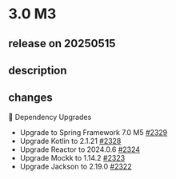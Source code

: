 # 3.0 M3

## release on 20250515

## description

## changes

🔨 Dependency Upgrades

* Upgrade to Spring Framework 7.0 M5 <a href="https://github.com/spring-projects/spring-hateoas/issues/2329" data-hovercard-type="issue" data-hovercard-url="/spring-projects/spring-hateoas/issues/2329/hovercard">#2329</a>
* Upgrade Kotlin to 2.1.21 <a href="https://github.com/spring-projects/spring-hateoas/issues/2328" data-hovercard-type="issue" data-hovercard-url="/spring-projects/spring-hateoas/issues/2328/hovercard">#2328</a>
* Upgrade Reactor to 2024.0.6 <a href="https://github.com/spring-projects/spring-hateoas/issues/2324" data-hovercard-type="issue" data-hovercard-url="/spring-projects/spring-hateoas/issues/2324/hovercard">#2324</a>
* Upgrade Mockk to 1.14.2 <a href="https://github.com/spring-projects/spring-hateoas/issues/2323" data-hovercard-type="issue" data-hovercard-url="/spring-projects/spring-hateoas/issues/2323/hovercard">#2323</a>
* Upgrade Jackson to 2.19.0 <a href="https://github.com/spring-projects/spring-hateoas/issues/2322" data-hovercard-type="issue" data-hovercard-url="/spring-projects/spring-hateoas/issues/2322/hovercard">#2322</a>

